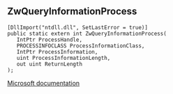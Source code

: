 ## ZwQueryInformationProcess

```
[DllImport("ntdll.dll", SetLastError = true)]
public static extern int ZwQueryInformationProcess(
   IntPtr ProcessHandle,
   PROCESSINFOCLASS ProcessInformationClass,
   IntPtr ProcessInformation,
   uint ProcessInformationLength,
   out uint ReturnLength
);
```

[Microsoft documentation](https://docs.microsoft.com/en-us/windows/win32/api/winternl/nf-winternl-ntqueryinformationprocess)
